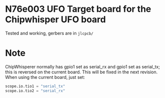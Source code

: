 # N76e003 UFO Target board for the Chipwhisper UFO board

Tested and working, gerbers are in `jlcpcb/`

# Note
ChipWhisperer normally has gpio1 set as serial_rx and gpio1 set as serial_tx; this is reversed on the current board. This will be fixed in the next revision. When using the current board, just set:
```python
scope.io.tio1 = "serial_tx"
scope.io.tio2 = "serial_rx"
```
